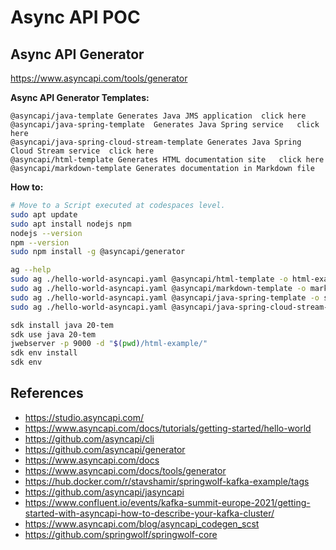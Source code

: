 # Async API POC

## Async API Generator

https://www.asyncapi.com/tools/generator

**Async API Generator Templates:**

```
@asyncapi/java-template	Generates Java JMS application	click here
@asyncapi/java-spring-template	Generates Java Spring service	click here
@asyncapi/java-spring-cloud-stream-template	Generates Java Spring Cloud Stream service	click here
@asyncapi/html-template	Generates HTML documentation site	click here
@asyncapi/markdown-template	Generates documentation in Markdown file
```

**How to:**

```bash
# Move to a Script executed at codespaces level.
sudo apt update
sudo apt install nodejs npm
nodejs --version
npm --version
sudo npm install -g @asyncapi/generator

ag --help
sudo ag ./hello-world-asyncapi.yaml @asyncapi/html-template -o html-example
sudo ag ./hello-world-asyncapi.yaml @asyncapi/markdown-template -o markdown-example
sudo ag ./hello-world-asyncapi.yaml @asyncapi/java-spring-template -o spring-example
sudo ag ./hello-world-asyncapi.yaml @asyncapi/java-spring-cloud-stream-template -o spring-cloud-stream-example

sdk install java 20-tem
sdk use java 20-tem
jwebserver -p 9000 -d "$(pwd)/html-example/"
sdk env install
sdk env
```

## References

- https://studio.asyncapi.com/
- https://www.asyncapi.com/docs/tutorials/getting-started/hello-world
- https://github.com/asyncapi/cli
- https://github.com/asyncapi/generator
- https://www.asyncapi.com/docs
- https://www.asyncapi.com/docs/tools/generator
- https://hub.docker.com/r/stavshamir/springwolf-kafka-example/tags
- https://github.com/asyncapi/jasyncapi
- https://www.confluent.io/events/kafka-summit-europe-2021/getting-started-with-asyncapi-how-to-describe-your-kafka-cluster/
- https://www.asyncapi.com/blog/asyncapi_codegen_scst
- https://github.com/springwolf/springwolf-core